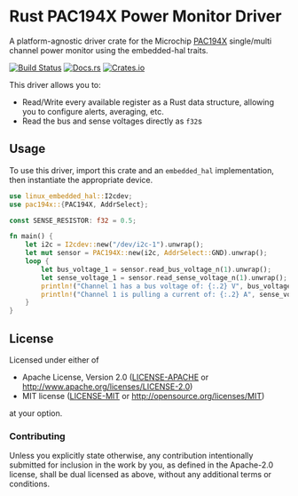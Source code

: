 # Rust PAC194X Power Monitor Driver

A platform-agnostic driver crate for the Microchip [PAC194X](https://ww1.microchip.com/downloads/en/DeviceDoc/PAC194X-Data-Sheet-20006543.pdf) single/multi channel power monitor using the embedded-hal traits.

[![Build Status](https://github.com/kiranshila/pac194x/workflows/Main/badge.svg)](https://github.com/kiranshila/pac194x/actions)
[![Docs.rs](https://docs.rs/pac194x/badge.svg)](https://docs.rs/pac194x)
[![Crates.io](https://img.shields.io/crates/v/pac194x)](https://crates.io/crates/pac194x)

This driver allows you to:
- Read/Write every available register as a Rust data structure, allowing you to configure alerts, averaging, etc.
- Read the bus and sense voltages directly as `f32`s

<!-- TODO
[Introductory blog post]()
-->

## Usage

To use this driver, import this crate and an `embedded_hal` implementation,
then instantiate the appropriate device.

```rust
use linux_embedded_hal::I2cdev;
use pac194x::{PAC194X, AddrSelect};

const SENSE_RESISTOR: f32 = 0.5;

fn main() {
    let i2c = I2cdev::new("/dev/i2c-1").unwrap();
    let mut sensor = PAC194X::new(i2c, AddrSelect::GND).unwrap();
    loop {
        let bus_voltage_1 = sensor.read_bus_voltage_n(1).unwrap();
        let sense_voltage_1 = sensor.read_sense_voltage_n(1).unwrap();
        println!("Channel 1 has a bus voltage of: {:.2} V", bus_voltage_1);
        println!("Channel 1 is pulling a current of: {:.2} A", sense_voltage_1 / SENSE_RESISTOR);
    }
}
```


## License
Licensed under either of

 * Apache License, Version 2.0 ([LICENSE-APACHE](LICENSE-APACHE) or
   http://www.apache.org/licenses/LICENSE-2.0)
 * MIT license ([LICENSE-MIT](LICENSE-MIT) or
   http://opensource.org/licenses/MIT)

at your option.

### Contributing

Unless you explicitly state otherwise, any contribution intentionally submitted
for inclusion in the work by you, as defined in the Apache-2.0 license, shall
be dual licensed as above, without any additional terms or conditions.